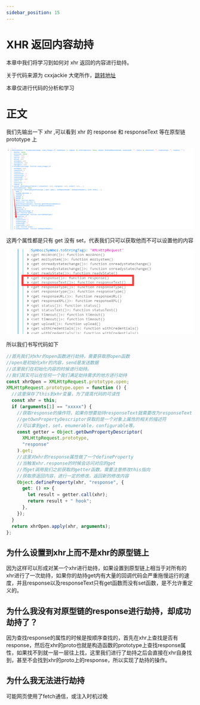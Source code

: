 ```yaml
---
sidebar_position: 15
---
```


# XHR 返回内容劫持

本章中我们将学习到如何对 xhr 返回的内容进行劫持。

关于代码来源为 cxxjackie 大佬所作，[跳转地址](https://bbs.tampermonkey.net.cn/thread-1062-1-1.html)

本章仅进行代码的分析和学习

# 正文

我们先输出一下 xhr ,可以看到 xhr 的 response 和 responseText 等在原型链 prototype 上

![](./img/15/1.png)

这两个属性都是只有 get 没有 set，代表我们只可以获取他而不可以设置他的内容

![](./img/15/2.png)

所以我们书写代码如下

```js
//首先我们对xhr的open函数进行劫持，需要获取原open函数
//open是初始化xhr的内容，send是发送数据
//这里我们在初始化内容的时候进行劫持。
//我们其实可以在任何一个我们满足劫持需求的地方进行劫持
const xhrOpen = XMLHttpRequest.prototype.open;
XMLHttpRequest.prototype.open = function () {
  //这里保存了this到xhr变量，为了提高代码的可读性
  const xhr = this;
  if (arguments[1] == "xxxxx") {
    //获取response的操作符，如果你想要劫持responseText就需要改为responseText
    //getOwnPropertyDescriptor获取的是一个对象上属性的相关的描述符
    //可以拿到get，set，enumerable，configurable等。
    const getter = Object.getOwnPropertyDescriptor(
      XMLHttpRequest.prototype,
      "response"
    ).get;
    //这里对xhr的response属性做了一个defineProperty
    //当触发xhr.response的时候会访问对应的get
    //而get调用我们之前获取的getter函数，需要注意修改this指向
    //获取原返回内容，进行一定的修改，返回新的修改内容
    Object.defineProperty(xhr, "response", {
      get: () => {
        let result = getter.call(xhr);
        return result + " hook";
      },
    });
  }
  return xhrOpen.apply(xhr, arguments);
};
```

## 为什么设置到xhr上而不是xhr的原型链上

因为这样可以形成对某一个xhr进行劫持，如果设置到原型链上相当于对所有的xhr进行了一次劫持，如果你的劫持get内有大量的回调代码会严重拖慢运行的速度，并且response以及responseText只有get函数而没有set函数，是不允许重定义的。

## 为什么我没有对原型链的response进行劫持，却成功劫持了？

因为查找response的属性的时候是按顺序查找的，首先在xhr上查找是否有response，然后在xhr的proto也就是构造函数的prototype上查找response属性，如果找不到就一层一层往上找，这里我们进行了劫持之后会直接在xhr自身找到，甚至不会找到xhr的proto上的response，所以实现了劫持的操作。

## 为什么我无法进行劫持

可能网页使用了fetch通信，或注入时机过晚
